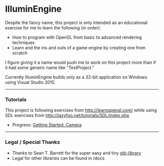 IlluminEngine
=============

Despite the fancy name, this project is only intended as an educational exercise for me to learn the following (in order):
* How to program with OpenGL from basic to advanced rendering techniques
* Learn and the ins and outs of a game engine by creating one from scratch

I figure giving it a name would push me to work on this project more than if it had some generic name like "TestProject."

Currently IlluminEngine builds only as a 32-bit application on Windows using Visual Studio 2015.

---
### Tutorials
This project is following exercises from http://learnopengl.com/ while using SDL exercises from http://lazyfoo.net/tutorials/SDL/index.php
* Progress: [Getting Started: Camera](http://learnopengl.com/#!Getting-started/Camera)

---
### Legal / Special Thanks
* Thanks to Sean T. Barrett for the super easy and tiny [stb-library](https://github.com/nothings/stb)
* Legal for other libraries can be found in /docs
